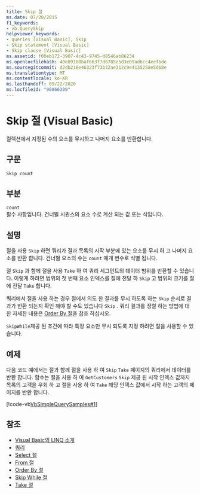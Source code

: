 ```yaml
---
title: Skip 절
ms.date: 07/20/2015
f1_keywords:
- vb.QuerySkip
helpviewer_keywords:
- queries [Visual Basic], Skip
- Skip statement [Visual Basic]
- Skip clause [Visual Basic]
ms.assetid: f00eb172-3907-4c43-9745-d8546ab86234
ms.openlocfilehash: 40e89160baf663f7d6785e5d3e09ad6cc4eefbde
ms.sourcegitcommit: d2db216e46323f73b32ae312c9e4135258e5d68e
ms.translationtype: MT
ms.contentlocale: ko-KR
ms.lasthandoff: 09/22/2020
ms.locfileid: "90866309"
---
```

# <a name="skip-clause-visual-basic"></a>Skip 절 (Visual Basic)

컬렉션에서 지정된 수의 요소를 무시하고 나머지 요소를 반환합니다.  
  
## <a name="syntax"></a>구문  
  
```vb  
Skip count  
```  
  
## <a name="parts"></a>부분  

 `count`  
 필수 사항입니다. 건너뛸 시퀀스의 요소 수로 계산 되는 값 또는 식입니다.  
  
## <a name="remarks"></a>설명  

 절을 사용 `Skip` 하면 쿼리가 결과 목록의 시작 부분에 있는 요소를 무시 하 고 나머지 요소를 반환 합니다. 건너뛸 요소의 수는 `count` 매개 변수로 식별 됩니다.  
  
 절 `Skip` 과 함께 절을 사용 `Take` 하 여 쿼리 세그먼트의 데이터 범위를 반환할 수 있습니다. 이렇게 하려면 범위의 첫 번째 요소 인덱스를 절에 전달 하 `Skip` 고 범위의 크기를 절에 전달 `Take` 합니다.  
  
 쿼리에서 절을 사용 하는 경우 절에서 의도 한 결과를 무시 하도록 하는 `Skip` 순서로 결과가 반환 되는지 확인 해야 할 수도 있습니다 `Skip` . 쿼리 결과를 정렬 하는 방법에 대 한 자세한 내용은 [Order By 절](order-by-clause.md)을 참조 하십시오.  
  
 `SkipWhile`제공 된 조건에 따라 특정 요소만 무시 되도록 지정 하려면 절을 사용할 수 있습니다.  
  
## <a name="example"></a>예제  

 다음 코드 예에서는 절과 함께 절을 사용 하 여 `Skip` `Take` 페이지의 쿼리에서 데이터를 반환 합니다. 함수는 절을 사용 하 여 `GetCustomers` `Skip` 제공 된 시작 인덱스 값까지 목록의 고객을 우회 하 고 절을 사용 하 여 `Take` 해당 인덱스 값에서 시작 하는 고객의 페이지를 반환 합니다.  
  
 [!code-vb[VbSimpleQuerySamples#1](~/samples/snippets/visualbasic/VS_Snippets_VBCSharp/VbSimpleQuerySamples/VB/QuerySamples1.vb#1)]  
  
## <a name="see-also"></a>참조

- [Visual Basic의 LINQ 소개](../../programming-guide/language-features/linq/introduction-to-linq.md)
- [쿼리](index.md)
- [Select 절](select-clause.md)
- [From 절](from-clause.md)
- [Order By 절](order-by-clause.md)
- [Skip While 절](skip-while-clause.md)
- [Take 절](take-clause.md)
